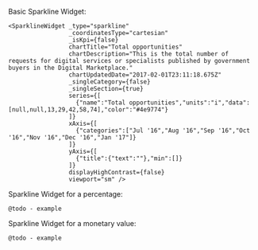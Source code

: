 Basic Sparkline Widget:

    <SparklineWidget _type="sparkline"
                     _coordinatesType="cartesian"
                     _isKpi={false}
                     chartTitle="Total opportunities"
                     chartDescription="This is the total number of requests for digital services or specialists published by government buyers in the Digital Marketplace."
                     chartUpdatedDate="2017-02-01T23:11:18.675Z"
                     _singleCategory={false}
                     _singleSection={true}
                     series={[
                       {"name":"Total opportunities","units":"i","data":[null,null,13,29,42,58,74],"color":"#4e9774"}
                     ]}
                     xAxis={[
                       {"categories":["Jul '16","Aug '16","Sep '16","Oct '16","Nov '16","Dec '16","Jan '17"]}
                     ]}
                     yAxis={[
                       {"title":{"text":""},"min":[]}
                     ]}
                     displayHighContrast={false}
                     viewport="sm" />

Sparkline Widget for a percentage:

`@todo - example`


Sparkline Widget for a monetary value:

`@todo - example`
